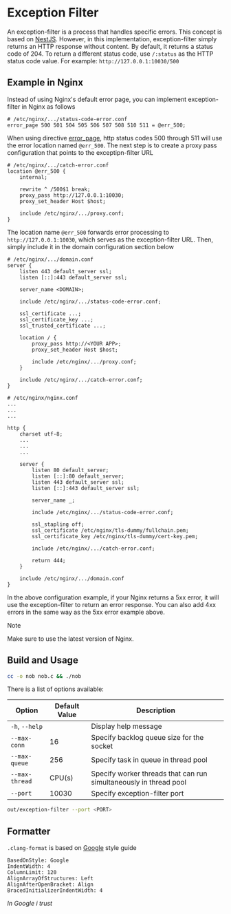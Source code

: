 # Exception Filter

An exception-filter is a process that handles specific errors.
This concept is based on [NestJS](https://docs.nestjs.com/exception-filters). However, in this implementation, exception-filter simply returns an HTTP response without content.
By default, it returns a status code of 204. To return a different status code, use `/:status` as the HTTP status code value.
For example: `http://127.0.0.1:10030/500`

## Example in Nginx

Instead of using Nginx's default error page, you can implement exception-filter in Nginx as follows

```
# /etc/nginx/.../status-code-error.conf
error_page 500 501 504 505 506 507 508 510 511 = @err_500;
```

When using directive [error_page](https://nginx.org/en/docs/http/ngx_http_core_module.html#error_page), http status codes 500 through 511 will use the error location named `@err_500`.
The next step is to create a proxy pass configuration that points to the exceptipn-filter URL

```
# /etc/nginx/.../catch-error.conf
location @err_500 {
    internal;

    rewrite ^ /500$1 break;
    proxy_pass http://127.0.0.1:10030;
    proxy_set_header Host $host;

    include /etc/nginx/.../proxy.conf;
}
```

The location name `@err_500` forwards error processing to `http://127.0.0.1:10030`, which serves as the exception-filter URL.
Then, simply include it in the domain configuration section below

```
# /etc/nginx/.../domain.conf
server {
    listen 443 default_server ssl;
    listen [::]:443 default_server ssl;

    server_name <DOMAIN>;

    include /etc/nginx/.../status-code-error.conf;

    ssl_certificate ...;
    ssl_certificate_key ...;
    ssl_trusted_certificate ...;

    location / {
        proxy_pass http://<YOUR APP>;
        proxy_set_header Host $host;

        include /etc/nginx/.../proxy.conf;
    }

    include /etc/nginx/.../catch-error.conf;
}
```

```
# /etc/nginx/nginx.conf
...
...
...

http {
    charset utf-8;
    ...
    ...
    ...

    server {
        listen 80 default_server;
        listen [::]:80 default_server;
        listen 443 default_server ssl;
        listen [::]:443 default_server ssl;

        server_name _;

        include /etc/nginx/.../status-code-error.conf;

        ssl_stapling off;
        ssl_certificate /etc/nginx/tls-dummy/fullchain.pem;
        ssl_certificate_key /etc/nginx/tls-dummy/cert-key.pem;

        include /etc/nginx/.../catch-error.conf;

        return 444;
    }

    include /etc/nginx/.../domain.conf
}
```

In the above configuration example, if your Nginx returns a 5xx error, it will use the exception-filter to return an error response.
You can also add 4xx errors in the same way as the 5xx error example above.

> [!NOTE]
>
> Make sure to use the latest version of Nginx.

## Build and Usage

```sh
cc -o nob nob.c && ./nob
```

There is a list of options available:

| Option         | Default Value | Description                                                       |
| -------------- | ------------- | ----------------------------------------------------------------- |
| `-h`, `--help` |               | Display help message                                              |
| `--max-conn`   | 16            | Specify backlog queue size for the socket                         |
| `--max-queue`  | 256           | Specify task in queue in thread pool                              |
| `--max-thread` | CPU(s)        | Specify worker threads that can run simultaneously in thread pool |
| `--port`       | 10030         | Specify exception-filter port                                     |

```sh
out/exception-filter --port <PORT>
```

## Formatter

`.clang-format` is based on [Google](https://google.github.io/styleguide/cppguide.html) style guide

```
BasedOnStyle: Google
IndentWidth: 4
ColumnLimit: 120
AlignArrayOfStructures: Left
AlignAfterOpenBracket: Align
BracedInitializerIndentWidth: 4
```

_In Google i trust_
